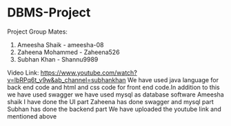 # DBMS-Project

Project Group Mates:
 1. Ameesha Shaik - ameesha-08
 2. Zaheena Mohammed - Zaheena526
 3. Subhan Khan - Shannu9989


Video Link:
https://www.youtube.com/watch?v=lbRPq6t_v9w&ab_channel=subhankhan
We have used java language for back end code and html and css code for front end code.In addition to this we have used swagger
we have used mysql as database software
Ameesha shaik I have done the UI part 
Zaheena has done swagger and mysql part
Subhan has done the backend part
We have uploaded the youtube link and mentioned above
